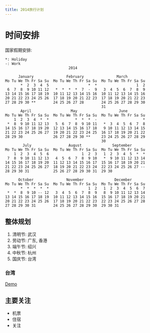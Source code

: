 ```yaml
---
title: 2014旅行计划
---
```


# 时间安排

国家假期安排:

```shell
*: Holiday
-: Work
                             2014

      January               February               March
Mo Tu We Th Fr Sa Su  Mo Tu We Th Fr Sa Su  Mo Tu We Th Fr Sa Su
       *  2  3  4  5                  *  *                  1  2
 6  7  8  9 10 11 12   *  *  *  *  7  -  9   3  4  5  6  7  8  9
13 14 15 16 17 18 19  10 11 12 13 14 15 16  10 11 12 13 14 15 16
20 21 22 23 24 25 26  17 18 19 20 21 22 23  17 18 19 20 21 22 23
27 28 29 30 **        24 25 26 27 28        24 25 26 27 28 29 30
                                            31
       April                  May                   June
Mo Tu We Th Fr Sa Su  Mo Tu We Th Fr Sa Su  Mo Tu We Th Fr Sa Su
    1  2  3  4  *  *            *  *  *  -                     *
 *  8  9 10 11 12 13   5  6  7  8  9 10 11   *  3  4  5  6  7  8
14 15 16 17 18 19 20  12 13 14 15 16 17 18   9 10 11 12 13 14 15
21 22 23 24 25 26 27  19 20 21 22 23 24 25  16 17 18 19 20 21 22
28 29 30              26 27 28 29 30 **     23 24 25 26 27 28 29
                                            30
        July                 August              September
Mo Tu We Th Fr Sa Su  Mo Tu We Th Fr Sa Su  Mo Tu We Th Fr Sa Su
    1  2  3  4  5  6               1  2  3   1  2  3  4  5  *  *
 7  8  9 10 11 12 13   4  5  6  7  8  9 10   *  9 10 11 12 13 14
14 15 16 17 18 19 20  11 12 13 14 15 16 17  15 16 17 18 19 20 21
21 22 23 24 25 26 27  18 19 20 21 22 23 24  22 23 24 25 26 27 --
28 29 30 31           25 26 27 28 29 30 31  29 30

      October               November              December
Mo Tu We Th Fr Sa Su  Mo Tu We Th Fr Sa Su  Mo Tu We Th Fr Sa Su
       *  *  *  *  *                  1  2   1  2  3  4  5  6  7
 *  *  8  9 10 -- 12   3  4  5  6  7  8  9   8  9 10 11 12 13 14
13 14 15 16 17 18 19  10 11 12 13 14 15 16  15 16 17 18 19 20 21
20 21 22 23 24 25 26  17 18 19 20 21 22 23  22 23 24 25 26 27 28
27 28 29 30 31        24 25 26 27 28 29 30  29 30 31

```

## 整体规划
1. 清明节: 武汉
2. 劳动节: 广东, 香港
3. 端午节: 绍兴
4. 中秋节: 杭州
5. 国庆节: 台湾

### 台湾
[Demo](http://heidixie.me/2013/12/%E5%8F%B0%E6%B9%BE%E5%B0%8F%E6%97%85%E8%A1%8C%E6%B8%B8%E8%AE%B0%E5%85%BC%E6%94%BB%E7%95%A5%E4%B8%80%E3%80%90%E8%A1%8C%E5%89%8D%E5%8F%8A%E5%9E%A6%E4%B8%81%E7%AF%87%E3%80%91/)

## 主要关注
- 机票
- 住宿
- 关注

